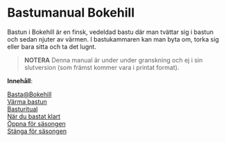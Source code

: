 # Bastumanual Bokehill

Bastun i Bokehill är en finsk, vedeldad bastu där man tvättar sig i bastun och sedan njuter av värmen. I bastukammaren kan man byta om, torka sig eller bara sitta och ta det lugnt.

> **NOTERA**
> Denna manual är under under granskning och ej i sin slutversion (som främst kommer vara i printat format).

**Innehåll**:

[Basta@Bokehill](http://ordvild.se/basta-at-bokehill)<br>
[Värma bastun](http://ordvild.se/varma-bastun)<br>
[Basturitual](http://ordvild.se/basturitual)<br>
[När du bastat klart](http://ordvild.se/bastat-klart)<br>
[Öppna för säsongen](http://ordvild.se/oppna-for-sasongen)<br>
[Stänga för säsongen](http://ordvild.se/stanga-for-sasongen)
